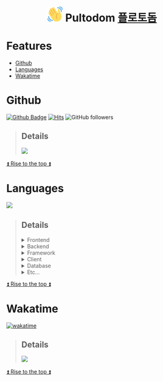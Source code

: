 <h1 align="center">
  <img src="https://raw.githubusercontent.com/turtle85917/turtle85917/50c9d11c08a7e5a563f447816fcec876f8551bfb/imgs/wave.svg" width="40px">
  Pultodom <a href="https://pulotodom.vercel.app/">플로토돔</a>
</h1>

# Features
- <a href="#Github">Github</a>
- <a href="#Languages">Languages</a>
- <a href="#Wakatime">Wakatime</a>

# Github
[![Github Badge](https://img.shields.io/badge/-turtle85917-grey?style=flat-square&logo=github&logoColor=white&link=https://github.com/turtle85917/)](https://www.github.com/turtle85917/)
[![Hits](https://hits.seeyoufarm.com/api/count/incr/badge.svg?url=https%3A%2F%2Fgithub.com%2Fturtle85917%2F&count_bg=%2379C83D&title_bg=%23555555&icon=&icon_color=%23E7E7E7&title=visitors&edge_flat=true)](https://hits.seeyoufarm.com)
![GitHub followers](https://img.shields.io/github/followers/turtle85917?style=flat-square)
> <h2>Details</h2>
> <img src="https://github-readme-stats.vercel.app/api?username=turtle85917&include_all_commits=true&count_private=true&show_icons=true&theme=tokyonight&custom_title=Github%20Stats">
<a href="#----pultodom-플로토돔">⏫ Rise to the top ⏫</a>

# Languages
<img src="https://github-readme-stats.vercel.app/api/top-langs/?username=turtle85917&layout=compact&theme=tokyonight&langs_count=15">

> <h2>Details</h2>
> <details>
  > <summary>Frontend</summary>
  > <img src="https://img.shields.io/badge/html5-%23E34F26.svg?style=for-the-badge&logo=html5&logoColor=white"> <img src="https://img.shields.io/badge/css3-%231572B6.svg?style=for-the-badge&logo=css3&logoColor=white"> <img src="https://img.shields.io/badge/SCSS-%23CF649A.svg?style=for-the-badge&logo=sass&logoColor=white"> <img src="https://img.shields.io/badge/TailwindCSS-%2338BDF8?style=for-the-badge&logo=tailwindcss&logoColor=white"> <img src="https://img.shields.io/badge/javascript-%23DEC81C.svg?style=for-the-badge&logo=javascript&logoColor=white"> <img src="https://img.shields.io/badge/typescript-%23007ACC.svg?style=for-the-badge&logo=typescript&logoColor=white"> <img src="https://img.shields.io/badge/react-%2320232a.svg?style=for-the-badge&logo=react&logoColor=%2361DAFB"> <img src="https://img.shields.io/badge/Next-black?style=for-the-badge&logo=next.js&logoColor=white"> <img src="https://img.shields.io/badge/Vite-%23A247CA?style=for-the-badge&logo=vite&logoColor=white">
> </details>
> <details>
  > <summary>Backend</summary>
  > <img src="https://img.shields.io/badge/javascript-%23DEC81C.svg?style=for-the-badge&logo=javascript&logoColor=white"> <img src="https://img.shields.io/badge/NODE.JS-%23026E00.svg?style=for-the-badge&logo=node.js&logoColor=white"> <img src="https://img.shields.io/badge/typescript-%23007ACC.svg?style=for-the-badge&logo=typescript&logoColor=white"> <img src="https://img.shields.io/badge/Express-black?style=for-the-badge&logo=express&logoColor=white">
> </details>
> <details>
  > <summary>Framework</summary>
  > <img src="https://img.shields.io/badge/react-%2320232a.svg?style=for-the-badge&logo=react&logoColor=%2361DAFB"> <img src="https://img.shields.io/badge/Next-black?style=for-the-badge&logo=next.js&logoColor=white"> <img src="https://img.shields.io/badge/Vite-%23A247CA?style=for-the-badge&logo=vite&logoColor=white"> <img src="https://img.shields.io/badge/Express-black?style=for-the-badge&logo=express&logoColor=white">
> </details>
> <details>
  > <summary>Client</summary>
  > <img src="https://img.shields.io/badge/Godot-%23478CBF?style=for-the-badge&logo=godotengine&logoColor=white">
> </details>
> <details>
  > <summary>Database</summary>
  > <img src="https://img.shields.io/badge/MongoDB-%234ea94b.svg?style=for-the-badge&logo=mongodb&logoColor=white"> <img src="https://img.shields.io/badge/SQLite-%238B8B8B.svg?style=for-the-badge&logo=sqlite&logoColor=white"> <img src="https://img.shields.io/badge/FIREBASE-%23FFCB2B?style=for-the-badge&logo=firebase&logoColor=white">
> </details>
> <details>
  > <summary>Etc...</summary>
  > <img src="https://img.shields.io/badge/Aseprite-%237D929E.svg?style=for-the-badge&logo=Aseprite&logoColor=white">
> </details>
<a href="#----pultodom-플로토돔">⏫ Rise to the top ⏫</a>

# Wakatime
[![wakatime](https://wakatime.com/badge/user/c29abea7-bc2e-4b0f-950d-4a2d3e363f5b.svg)](https://wakatime.com/@c29abea7-bc2e-4b0f-950d-4a2d3e363f5b)
> <h2>Details</h2>
> <img src="https://github-readme-stats.vercel.app/api/wakatime?username=pulto&theme=tokyonight&langs_count=15">
<a href="#----pultodom-플로토돔">⏫ Rise to the top ⏫</a>

